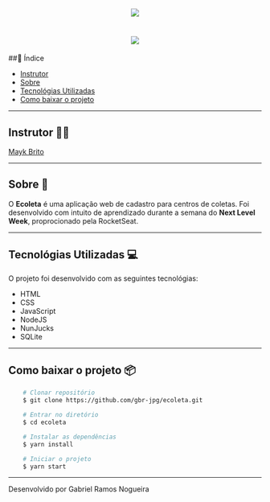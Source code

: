 <h1 align="center">
    <img src="https://ik.imagekit.io/53vofovqwp/Logo_sUVkZhJCA.png">    
</h1>

<h1 align="center">
    <img src="https://media.giphy.com/media/JUGN8jm00LwuqaHM2C/giphy.gif">
</h1>

##📍 Índice 
- [Instrutor](#-instrutor)
- [Sobre](#-sobre)
- [Tecnológias Utilizadas](#-tecnológias-utilizadas)
- [Como baixar o projeto](#-como-baixar-o-projeto)

---

##  Instrutor 👨‍🏫
[Mayk Brito ](https://github.com/maykbrito)

---

##  Sobre 🔖

O **Ecoleta** é uma aplicação web de cadastro para centros de coletas. Foi desenvolvido com intuito de aprendizado durante a semana do **Next Level Week**, proprocionado pela RocketSeat. 

---

##  Tecnológias Utilizadas 💻

O projeto foi desenvolvido com as seguintes tecnológias:
- HTML
- CSS
- JavaScript
- NodeJS
- NunJucks
- SQLite

---

##  Como baixar o projeto 📦

```bash
    # Clonar repositório
    $ git clone https://github.com/gbr-jpg/ecoleta.git

    # Entrar no diretório
    $ cd ecoleta

    # Instalar as dependências
    $ yarn install

    # Iniciar o projeto
    $ yarn start

```
----

Desenvolvido por Gabriel Ramos Nogueira
